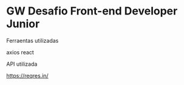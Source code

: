 # GW Desafio Front-end Developer Junior

Ferraentas utilizadas

axios
react 

API utilizada

https://reqres.in/



